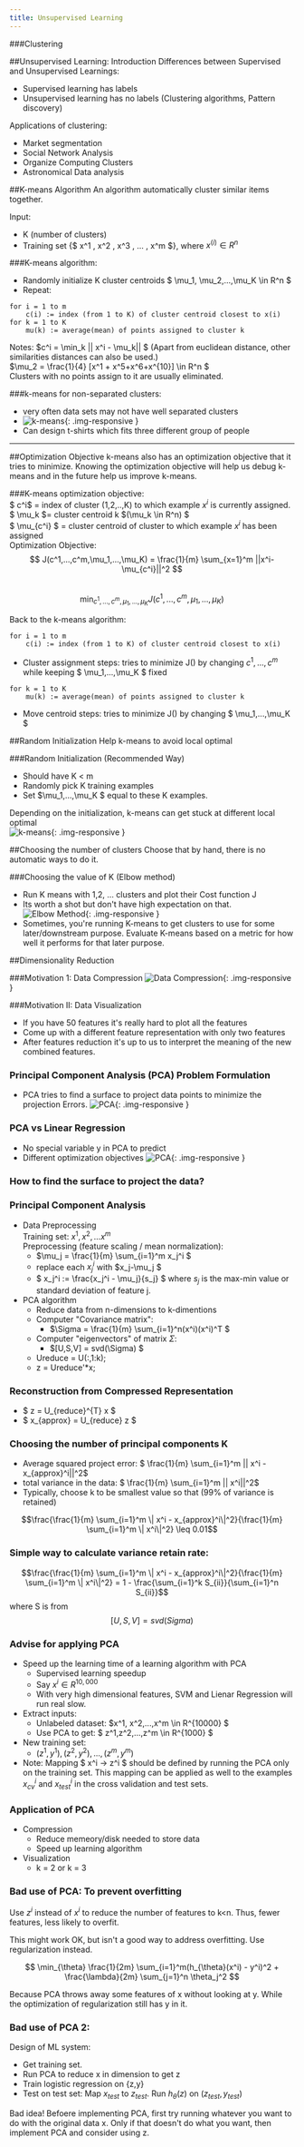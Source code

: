 ```yaml
---
title: Unsupervised Learning
---
```


###Clustering

##Unsupervised Learning: Introduction
Differences between Supervised and Unsupervised Learnings:

* Supervised learning has labels
* Unsupervised learning has no labels (Clustering algorithms, Pattern discovery)

Applications of clustering:

* Market segmentation
* Social Network Analysis
* Organize Computing Clusters
* Astronomical Data analysis

##K-means Algorithm
An algorithm automatically cluster similar items together.

Input:

- K (number of clusters)
- Training set {$  x^1 , x^2 , x^3 , ... , x^m $}, where $x^{(i)} \in R^n$

###K-means algorithm:

* Randomly initialize K cluster centroids $ \mu_1, \mu_2,...,\mu_K \in R^n $
* Repeat:

~~~
for i = 1 to m
    c(i) := index (from 1 to K) of cluster centroid closest to x(i)
for k = 1 to K
    mu(k) := average(mean) of points assigned to cluster k
~~~

Notes: $c^i = \min\_k || x^i - \mu_k|| $ (Apart from euclidean distance, other similarities distances can also be used.)  
$\mu_2 = \frac{1}{4} [x^1 + x^5+x^6+x^{10}] \in R^n $ <br/>
Clusters with no points assign to it are usually eliminated.

###k-means for non-separated clusters:
* very often data sets may not have well separated clusters
* ![k-means](chapters/10/1.PNG){: .img-responsive }
* Can design t-shirts which fits three different group of people

---

##Optimization Objective
k-means also has an optimization objective that it tries to minimize.
Knowing the optimization objective will help us debug k-means and in the future help us improve k-means.  

###K-means optimization objective:  
$ c^i$ = index of cluster (1,2,..,K) to which example $x^i$ is currently assigned.  
$ \mu_k $= cluster centroid k $(\mu_k \in R^n) $  
$ \mu_{c^i} $ = cluster centroid of cluster to which example $x^i$ has been assigned  
Optimization Objective:  
$$ J(c^1,...,c^m,\mu_1,...,\mu_K) = \frac{1}{m} \sum_{x=1}^m ||x^i-\mu_{c^i}||^2 $$  
$$ \min_{c^1,...,c^m,\mu_1,...,\mu_K} J(c^1,...,c^m,\mu_1,...,\mu_K) $$  

Back to the k-means algorithm:

~~~
for i = 1 to m
    c(i) := index (from 1 to K) of cluster centroid closest to x(i)
~~~  
* Cluster assignment steps: tries to minimize J() by changing $c^1,...,c^m$ while keeping $ \mu_1,...,\mu_K $ fixed

~~~
for k = 1 to K
    mu(k) := average(mean) of points assigned to cluster k
~~~
* Move centroid steps: tries to minimize J() by changing $ \mu_1,...,\mu_K $

##Random Initialization
Help k-means to avoid local optimal

###Random Initialization (Recommended Way)
* Should have K < m 
* Randomly pick K training examples
* Set $\mu_1,...,\mu_K $ equal to these K examples.

Depending on the initialization, k-means can get stuck at different local optimal  
![k-means](chapters/10/2.PNG){: .img-responsive }

##Choosing the number of clusters
Choose that by hand, there is no automatic ways to do it.

###Choosing the value of K (Elbow method)
* Run K means with 1,2, ... clusters and plot their Cost function J
* Its worth a shot but don't have high expectation on that.
![Elbow Method](chapters/10/3.PNG){: .img-responsive }
* Sometimes, you're running K-means to get clusters to use for some later/downstream purpose.
Evaluate K-means based on a metric for how well it performs for that later purpose.

##Dimensionality Reduction

###Motivation 1: Data Compression
![Data Compression](chapters/10/4.PNG){: .img-responsive }

###Motivation II: Data Visualization
* If you have 50 features it's really hard to plot all the features
* Come up with a different feature representation with only two features
* After features reduction it's up to us to interpret the meaning of the new combined features.

### Principal Component Analysis (PCA) Problem Formulation
* PCA tries to find a surface to project data points to minimize the projection Errors.
![PCA](chapters/10/5.PNG){: .img-responsive }

### PCA vs Linear Regression
* No special variable y in PCA to predict
* Different optimization objectives
![PCA](chapters/10/6.PNG){: .img-responsive }

### How to find the surface to project the data?

### Principal Component Analysis
* Data Preprocessing  
 Training set: $x^1,x^2,...x^m$  
 Preprocessing (feature scaling / mean normalization):  
   * $\mu_j = \frac{1}{m} \sum_{i=1}^m x_j^i $  
   * replace each $x_j^i$ with $x_j-\mu_j $
   * $ x_j^i := \frac{x_j^i - \mu_j}{s_j} $ where $s_j$ is the max-min value or standard deviation of feature j. 
* PCA algorithm
  * Reduce data from n-dimensions to k-dimentions
  * Computer "Covariance matrix":
    * $\Sigma = \frac{1}{m} \sum_{i=1}^n(x^i)(x^i)^T $
  * Computer "eigenvectors" of matrix $\Sigma$:
    * $[U,S,V] = svd(\Sigma) $
  * Ureduce = U(:,1:k);
  * z = Ureduce'*x;

### Reconstruction from Compressed Representation
*  $ z = U_{reduce}^{T} x $
* $ x_{approx} = U_{reduce} z $

### Choosing the number of principal components K
* Average squared project error: $ \frac{1}{m} \sum_{i=1}^m \|\| x^i - x_{approx}^i\|\|^2$
* total variance in the data: $ \frac{1}{m} \sum_{i=1}^m \|\| x^i\|\|^2$
* Typically, choose k to be smallest value so that (99% of variance is retained)  

$$\frac{\frac{1}{m} \sum_{i=1}^m \| x^i - x_{approx}^i\|^2}{\frac{1}{m} \sum_{i=1}^m \| x^i\|^2} \leq 0.01$$ 

### Simple way to calculate variance retain rate:
$$\frac{\frac{1}{m} \sum_{i=1}^m \| x^i - x_{approx}^i\|^2}{\frac{1}{m} \sum_{i=1}^m \| x^i\|^2} = 1 - \frac{\sum_{i=1}^k S_{ii}}{\sum_{i=1}^n S_{ii}}$$ 
where S is from $$[U,S,V] = svd(Sigma)$$

### Advise for applying PCA
* Speed up the learning time of a learning algorithm with PCA
  * Supervised learning speedup
  * Say $x^i \in R^{10,000}$
  * With very high dimensional features, SVM and Lienar Regression will run real slow.
* Extract inputs:
  * Unlabeled dataset: $x^1, x^2,...,x^m \in R^{10000} $
  * Use PCA to get: $ z^1,z^2,...,z^m \in R^{1000} $
* New training set:
  *  $(z^1,y^1),(z^2,y^2),...,(z^m,y^m)$
* Note: Mapping $ x^i -> z^i $ should be defined by running the PCA only on the training set. This mapping can be applied as well to the examples
$x_{cv}^i$ and $x_{test}^i$ in the cross validation and test sets.

### Application of PCA
* Compression
  * Reduce memeory/disk needed to store data
  * Speed up learning algorithm
* Visualization
  * k = 2 or k = 3

### Bad use of PCA: To prevent overfitting
Use $z^i$ instead of $x^i$ to reduce the number of features to k<n.
Thus, fewer features, less likely to overfit.

This might work OK, but isn't a good way to address overfitting. Use regularization instead.

$$ \min_{\theta} \frac{1}{2m} \sum_{i=1}^m(h_{\theta}(x^i) - y^i)^2 + \frac{\lambda}{2m} \sum_{j=1}^n \theta_j^2 $$

Because PCA throws away some features of x without looking at y. While the optimization of regularization still has y in it.

### Bad use of PCA 2:   
Design of ML system:

* Get training set.
* Run PCA to reduce x in dimension to get z
* Train logistic regression on {z,y}
* Test on test set: Map $x_{test}$ to $z_{test}$. Run $h_{\theta}(z)$ on $(z_{test},y_{test})$  

Bad idea! Befoere implementing PCA, first try running whatever you want to do with the original data x.
Only if that doesn't do what you want, then implement PCA and consider using z.